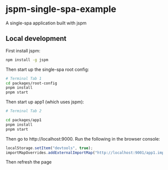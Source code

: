 # jspm-single-spa-example

A single-spa application built with jspm

## Local development

First install jspm:

```sh
npm install -g jspm
```

Then start up the single-spa root config:

```sh
# Terminal Tab 1
cd packages/root-config
pnpm install
pnpm start
```

Then start up app1 (which uses jspm):

```sh
# Terminal Tab 2

cd packages/app1
pnpm install
pnpm start
```

Then go to http://localhost:9000. Run the following in the browser console:

```js
localStorage.setItem("devtools", true);
importMapOverrides.addExternalImportMap("http://localhost:9001/app1.importmap");
```

Then refresh the page
